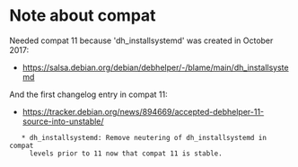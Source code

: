 # Note about compat

Needed compat 11 because 'dh_installsystemd' was created in October 2017:

- https://salsa.debian.org/debian/debhelper/-/blame/main/dh_installsystemd

And the first changelog entry in compat 11:

- https://tracker.debian.org/news/894669/accepted-debhelper-11-source-into-unstable/

```text
   * dh_installsystemd: Remove neutering of dh_installsystemd in compat
     levels prior to 11 now that compat 11 is stable.
```

